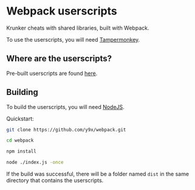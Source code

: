 # Webpack userscripts
Krunker cheats with shared libraries, built with Webpack.

To use the userscripts, you will need [Tampermonkey](https://www.tampermonkey.net/).

## Where are the userscripts?

Pre-built userscripts are found [here](https://y9x.github.io/userscripts/).

## Building

To build the userscripts, you will need [NodeJS](https://nodejs.org/en/download/).

Quickstart:

```sh
git clone https://github.com/y9x/webpack.git

cd webpack

npm install

node ./index.js -once
```

If the build was successful, there will be a folder named `dist` in the same directory that contains the userscripts.